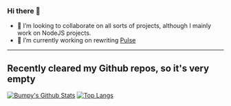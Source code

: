 ### Hi there 👋

- 👯 I’m looking to collaborate on all sorts of projects, although I mainly work on NodeJS projects.
- 🔭 I’m currently working on rewriting [Pulse](https://github.com/Proximitynow19/Pulse)

---
Recently cleared my Github repos, so it's very empty
---




[![Bumpy's Github Stats](https://github-readme-stats.vercel.app/api?username=BumpyBill&show_icons=true&theme=radical)](https://github.com/anuraghazra/github-readme-stats)
[![Top Langs](https://github-readme-stats.vercel.app/api/top-langs/?username=BumpyBill&theme=radical)](https://github.com/anuraghazra/github-readme-stats)
